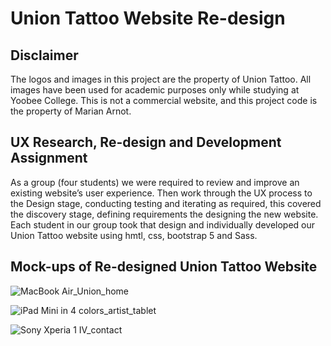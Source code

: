 # Union Tattoo Website Re-design

## Disclaimer
The logos and images in this project are the property of Union Tattoo. All images have been used for academic purposes only while studying at Yoobee College. This is not a commercial website, and this project code is the property of Marian Arnot.

## UX Research, Re-design and Development Assignment
As a group (four students) we were required to review and improve an existing website’s user experience.  Then work through the UX process to the Design stage, conducting testing and iterating as required, this covered the discovery stage, defining requirements the designing the new website.  
Each student in our group took that design and individually developed our Union Tattoo website using hmtl, css, bootstrap 5 and Sass.

## Mock-ups of Re-designed Union Tattoo Website
![MacBook Air_Union_home](https://user-images.githubusercontent.com/115663122/216265249-c4bd35d7-29f5-44a2-bb10-e04c99b86fe6.png)

![iPad Mini in 4 colors_artist_tablet](https://user-images.githubusercontent.com/115663122/216265569-b2526945-5ae5-4e2a-add6-07dbfcd2ca22.png)

![Sony Xperia 1 IV_contact](https://user-images.githubusercontent.com/115663122/216265642-ecdc5a04-0f9a-4392-aa04-25f57d726003.png)





